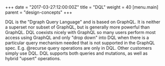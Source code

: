 +++
date = "2017-03-27:12:00:00Z"
title = "DQL"
weight = 40
[menu.main]
    parent = "design-concepts"
+++

DQL is the "Dgraph Query Language" and is based on GraphQL. It is neither a superset nor subset of GraphQL, but is generally more powerful than GraphQL. DQL coexists nicely with GraphQL so many users perform most access using GraphQL and only "drop down" into DQL when there is a particular query mechanism needed that is not supported in the GraphQL spec. E.g. @recurse query operations are only in DQL. Other customers simply use DQL. DQL supports both queries and mutations, as well as hybrid "upsert" operations.
